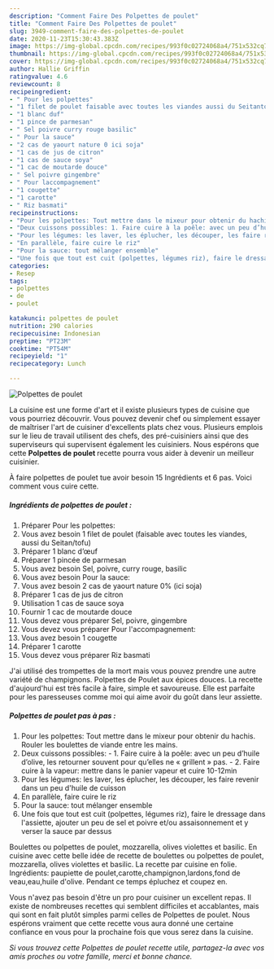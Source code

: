 ```yaml
---
description: "Comment Faire Des Polpettes de poulet"
title: "Comment Faire Des Polpettes de poulet"
slug: 3949-comment-faire-des-polpettes-de-poulet
date: 2020-11-23T15:30:43.383Z
image: https://img-global.cpcdn.com/recipes/993f0c02724068a4/751x532cq70/polpettes-de-poulet-photo-principale-de-la-recette.jpg
thumbnail: https://img-global.cpcdn.com/recipes/993f0c02724068a4/751x532cq70/polpettes-de-poulet-photo-principale-de-la-recette.jpg
cover: https://img-global.cpcdn.com/recipes/993f0c02724068a4/751x532cq70/polpettes-de-poulet-photo-principale-de-la-recette.jpg
author: Hallie Griffin
ratingvalue: 4.6
reviewcount: 8
recipeingredient:
- " Pour les polpettes"
- "1 filet de poulet faisable avec toutes les viandes aussi du Seitantofu"
- "1 blanc duf"
- "1 pince de parmesan"
- " Sel poivre curry rouge basilic"
- " Pour la sauce"
- "2 cas de yaourt nature 0 ici soja"
- "1 cas de jus de citron"
- "1 cas de sauce soya"
- "1 cac de moutarde douce"
- " Sel poivre gingembre"
- " Pour laccompagnement"
- "1 cougette"
- "1 carotte"
- " Riz basmati"
recipeinstructions:
- "Pour les polpettes: Tout mettre dans le mixeur pour obtenir du hachis. Rouler les boulettes de viande entre les mains."
- "Deux cuissons possibles: 1. Faire cuire à la poêle: avec un peu d’huile d’olive, les retourner souvent pour qu’elles ne « grillent » pas. 2. Faire cuire à la vapeur: mettre dans le panier vapeur et cuire 10-12min"
- "Pour les légumes: les laver, les éplucher, les découper, les faire revenir dans un peu d&#39;huile de cuisson"
- "En parallèle, faire cuire le riz"
- "Pour la sauce: tout mélanger ensemble"
- "Une fois que tout est cuit (polpettes, légumes riz), faire le dressage dans l&#39;assiette, ajouter un peu de sel et poivre et/ou assaisonnement et y verser la sauce par dessus"
categories:
- Resep
tags:
- polpettes
- de
- poulet

katakunci: polpettes de poulet 
nutrition: 290 calories
recipecuisine: Indonesian
preptime: "PT23M"
cooktime: "PT54M"
recipeyield: "1"
recipecategory: Lunch

---
```



![Polpettes de poulet](https://img-global.cpcdn.com/recipes/993f0c02724068a4/751x532cq70/polpettes-de-poulet-photo-principale-de-la-recette.jpg)

La cuisine est une forme d'art et il existe plusieurs types de cuisine que vous pourriez découvrir. Vous pouvez devenir chef ou simplement essayer de maîtriser l'art de cuisiner d'excellents plats chez vous. Plusieurs emplois sur le lieu de travail utilisent des chefs, des pré-cuisiniers ainsi que des superviseurs qui supervisent également les cuisiniers. Nous espérons que cette <strong> Polpettes de poulet </strong> recette pourra vous aider à devenir un meilleur cuisinier.

<!--inarticleads1-->

À faire polpettes de poulet tue avoir besoin 15 Ingrédients et 6 pas. Voici comment vous cuire cette.

##### Ingrédients de polpettes de poulet :

1. Préparer  Pour les polpettes:
1. Vous avez besoin 1 filet de poulet (faisable avec toutes les viandes, aussi du Seitan/tofu)
1. Préparer 1 blanc d’œuf
1. Préparer 1 pincée de parmesan
1. Vous avez besoin  Sel, poivre, curry rouge, basilic
1. Vous avez besoin  Pour la sauce:
1. Vous avez besoin 2 cas de yaourt nature 0% (ici soja)
1. Préparer 1 cas de jus de citron
1. Utilisation 1 cas de sauce soya
1. Fournir 1 cac de moutarde douce
1. Vous devez vous préparer  Sel, poivre, gingembre
1. Vous devez vous préparer  Pour l&#39;accompagnement:
1. Vous avez besoin 1 cougette
1. Préparer 1 carotte
1. Vous devez vous préparer  Riz basmati


J&#39;ai utilisé des trompettes de la mort mais vous pouvez prendre une autre variété de champignons. Polpettes de Poulet aux épices douces. La recette d&#39;aujourd&#39;hui est très facile à faire, simple et savoureuse. Elle est parfaite pour les paresseuses comme moi qui aime avoir du goût dans leur assiette. 

<!--inarticleads2-->

##### Polpettes de poulet pas à pas :

1. Pour les polpettes: Tout mettre dans le mixeur pour obtenir du hachis. Rouler les boulettes de viande entre les mains.
1. Deux cuissons possibles: - 1. Faire cuire à la poêle: avec un peu d’huile d’olive, les retourner souvent pour qu’elles ne « grillent » pas. - 2. Faire cuire à la vapeur: mettre dans le panier vapeur et cuire 10-12min
1. Pour les légumes: les laver, les éplucher, les découper, les faire revenir dans un peu d&#39;huile de cuisson
1. En parallèle, faire cuire le riz
1. Pour la sauce: tout mélanger ensemble
1. Une fois que tout est cuit (polpettes, légumes riz), faire le dressage dans l&#39;assiette, ajouter un peu de sel et poivre et/ou assaisonnement et y verser la sauce par dessus


Boulettes ou polpettes de poulet, mozzarella, olives violettes et basilic. En cuisine avec cette belle idée de recette de boulettes ou polpettes de poulet, mozzarella, olives violettes et basilic. La recette par cuisine en folie. Ingrédients: paupiette de poulet,carotte,champignon,lardons,fond de veau,eau,huile d&#39;olive. Pendant ce temps épluchez et coupez en. 

<!--inarticleads1-->

<p>
Vous n'avez pas besoin d'être un pro pour cuisiner un excellent repas. Il existe de nombreuses recettes qui semblent difficiles et accablantes, mais qui sont en fait plutôt simples parmi celles de Polpettes de poulet. Nous espérons vraiment que cette recette vous aura donné une certaine confiance en vous pour la prochaine fois que vous serez dans la cuisine.
</p>

<p>
<i>Si vous trouvez cette Polpettes de poulet recette utile, partagez-la avec vos amis proches ou votre famille, merci et bonne chance.</i>
</p>
